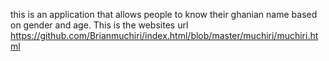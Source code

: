 this is an application that allows people to know their ghanian name based on gender and age.
This is the websites url
https://github.com/Brianmuchiri/index.html/blob/master/muchiri/muchiri.html
